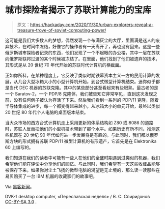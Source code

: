 # 城市探险者揭示了苏联计算能力的宝库

> 原文：<https://hackaday.com/2020/11/30/urban-explorers-reveal-a-treasure-trove-of-soviet-computing-power/>

这可能是我们大多数人的梦想，偶然发现一个布满灰尘的大厅，里面满是迷人的废弃技术，在时间中冻结，好像它的操作者有一天离开了，再也没有回来。这是一些俄罗斯城市探险者记录的东西，他们发现了一个不起眼的办公楼，其中一层在苏联向俄罗斯联邦过渡的某个时候被冻结了。在里面，他们找到了他们被遗弃的技术，其形式是从 20 世纪 70 年代开始的苏联时代计算机的横截面。

正如你所料，在某种程度上，它反映了类似时期铁幕资本主义一方的民用计算的发展，从几台大型冰箱大小的小型计算机开始，到台式微型计算机结束。迷你似乎都是当代 DEC 机器的苏联克隆。其中的某些部分甚至看起来有些眼熟。最古老的是一个 Saratov-2，一个 PDP/8 克隆体，我们被告知它非常罕见，直到这次发现之前，没有任何例子被认为存活了下来。然后我们看到一系列的 PDP/11 克隆，随着半导体集成的进步，每一个都变得越来越小，从冰箱大小的单元开始，最终以类似 20 世纪 80 年代个人电脑的桌面版本结束。

当大众市场的西方台式计算机走上采用更新的体系结构如 Z80 或 8086 的道路时，苏联人反而把他们的小型机技术带到了那个水平。如果历史有所不同，推测这些机器在 20 世纪 90 年代如何进一步发展将是有趣的。与此同时，我们都以俄罗斯方块的形式拥有苏联 PDP/11 微型计算机的有形遗产，它首先是在 Elektronika 60 上编写的。

我们知道在我们的读者中可能有一些人在他们的全盛时期遇到过类似的机器，我们希望他们能在评论中分享他们的回忆。与此同时，我们希望有一天这些收藏品能够被保存下来。如果你对尘土飞扬的微型电脑的渴望是无止境的，那么读一读那些在易贝购买了一台 IBM 机器的收藏家们的故事吧。

Via [黑客新闻](https://news.ycombinator.com/item?id=25229221)。

DVK-1 desktop computer, «Переславская неделя» / В. С. Спиридонов  [CC-BY-SA 3.0](https://commons.wikimedia.org/wiki/File:Pn-gryaznov-d-o-1986-ips.jpg) .
